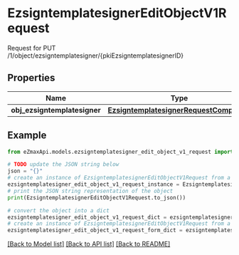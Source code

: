 # EzsigntemplatesignerEditObjectV1Request

Request for PUT /1/object/ezsigntemplatesigner/{pkiEzsigntemplatesignerID}

## Properties

Name | Type | Description | Notes
------------ | ------------- | ------------- | -------------
**obj_ezsigntemplatesigner** | [**EzsigntemplatesignerRequestCompound**](EzsigntemplatesignerRequestCompound.md) |  | 

## Example

```python
from eZmaxApi.models.ezsigntemplatesigner_edit_object_v1_request import EzsigntemplatesignerEditObjectV1Request

# TODO update the JSON string below
json = "{}"
# create an instance of EzsigntemplatesignerEditObjectV1Request from a JSON string
ezsigntemplatesigner_edit_object_v1_request_instance = EzsigntemplatesignerEditObjectV1Request.from_json(json)
# print the JSON string representation of the object
print(EzsigntemplatesignerEditObjectV1Request.to_json())

# convert the object into a dict
ezsigntemplatesigner_edit_object_v1_request_dict = ezsigntemplatesigner_edit_object_v1_request_instance.to_dict()
# create an instance of EzsigntemplatesignerEditObjectV1Request from a dict
ezsigntemplatesigner_edit_object_v1_request_form_dict = ezsigntemplatesigner_edit_object_v1_request.from_dict(ezsigntemplatesigner_edit_object_v1_request_dict)
```
[[Back to Model list]](../README.md#documentation-for-models) [[Back to API list]](../README.md#documentation-for-api-endpoints) [[Back to README]](../README.md)


